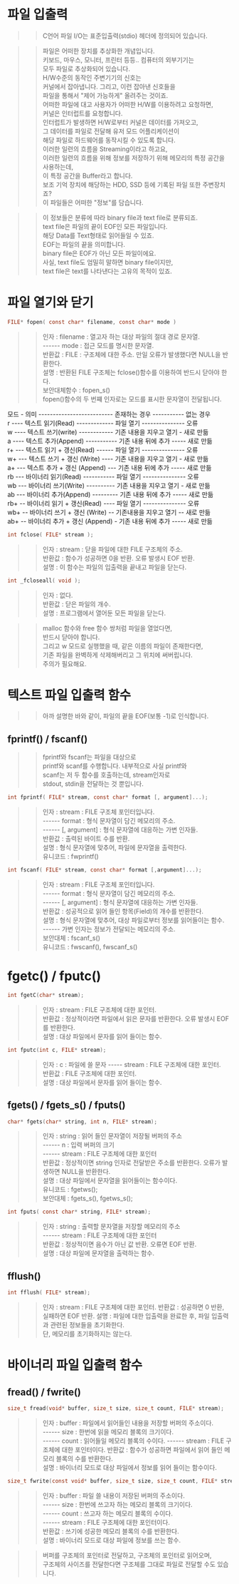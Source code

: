 # 파일 입출력

>> C언어 파일 I/O는 표준입출력(stdio) 헤더에 정의되어 있습니다.    

>> 파일은 어떠한 장치를 추상화한 개념입니다.    
>> 키보드, 마우스, 모니터, 프린터 등등.. 컴퓨터의 외부기기는    
>> 모두 파일로 추상화되어 있습니다.    
>> H/W수준의 동작인 주변기기의 신호는    
>> 커널에서 잡아냅니다. 그리고, 이런 잡아낸 신호들을    
>> 파일을 통해서 "제어 가능하게" 올려주는 것이죠.     
>> 어떠한 파일에 대고 사용자가 어떠한 H/W를 이용하려고 요청하면,    
>> 커널은 인터럽트를 요청합니다.    
>> 인터럽트가 발생하면 H/W로부터 커널은 데이터를 가져오고,    
>> 그 데이터를 파일로 전달해 유저 모드 어플리케이션이    
>> 해당 파일로 하드웨어를 동작시킬 수 있도록 합니다.     
>> 이러한 일련의 흐름을 Streaming이라고 하고요,   
>> 이러한 일련의 흐름을 위해 정보를 저장하기 위해 메모리의 특정 공간을 사용하는데,    
>> 이 특정 공간을 Buffer라고 합니다.  
>> 보조 기억 장치에 해당하는 HDD, SSD 등에 기록된 파일 또한 주변장치죠?    
>> 이 파일들은 어떠한 "정보"를 담습니다.   

>> 이 정보들은 분류에 따라 binary file과 text file로 분류되죠.  
>> text file은 파일의 끝이 EOF인 모든 파일입니다.  
>> 해당 Data를 Text형태로 읽어들일 수 있죠.  
>> EOF는 파일의 끝을 의미합니다.  
>> binary file은 EOF가 아닌 모든 파일이에요.  
>> 사실, text file도 엄밀히 말하면 binary file이지만,  
>> text file은 text를 나타낸다는 고유의 목적이 있죠.  

# 파일 열기와 닫기
```C
FILE* fopen( const char* filename, const char* mode )
```
>> 인자 : filename : 열고자 하는 대상 파일의 절대 경로 문자열.  
>> ------ mode : 접근 모드를 명시한 문자열.  
>> 반환값 : FILE : 구조체에 대한 주소. 만일 오류가 발생했다면 NULL을 반환한다.  
>> 설명 : 반환된 FILE 구조체는 fclose()함수를 이용하여 반드시 닫아야 한다.  
>> 보안대체함수 : fopen_s()  
>> fopen()함수의 두 번쨰 인자로는 모드를 표시한 문자열이 전달됩니다.    


모드 - 의미 -------------------------- 존재하는 경우 ----------- 없는 경우  
r ---- 텍스트 읽기(Read) ------------- 파일 열기 --------------- 오류  
w ---- 텍스트 쓰기(write) ------------ 기존 내용을 지우고 열기 - 새로 만듦  
a ---- 텍스트 추가(Append) ----------- 기존 내용 뒤에 추가 ----- 새로 만듦  
r+ --- 텍스트 읽기 + 갱신(Read) ------ 파일 열기 --------------- 오류  
w+ --- 텍스트 쓰기 + 갱신 (Write) ---- 기존 내용을 지우고 열기 - 새로 만듦  
a+ --- 텍스트 추가 + 갱신 (Append) --- 기존 내용 뒤에 추가 ----- 새로 만듦  
rb --- 바이너리 읽기(Read) ----------- 파일 열기 --------------- 오류  
wb --- 바이너리 쓰기(Write) ---------- 기존 내용을 지우고 열기 - 새로 만듦  
ab --- 바이너리 추가(Append) --------- 기존 내용 뒤에 추가 ----- 새로 만듦  
rb+ -- 바이너리 읽기 + 갱신(Read) ---- 파일 열기 --------------- 오류  
wb+ -- 바이너리 쓰기 + 갱신 (Write) -- 기존내용을 지우고 열기 -- 새로 만듦  
ab+ -- 바이너리 추가 + 갱신 (Append) - 기존 내용 뒤에 추가 ----- 새로 만듦  

```C
int fclose( FILE* stream );
```
>> 인자 : stream : 닫을 파일에 대한 FILE 구조체의 주소.    
>> 반환값 : 함수가 성공하면 0을 반환. 오류 발생시 EOF 반환.    
>> 설명 : 이 함수는 파일의 입출력을 끝내고 파일을 닫는다.    
  
```C
int _fcloseall( void );
```
>> 인자 : 없다.    
>> 반환값 : 닫은 파일의 개수.    
>> 설명 : 프로그램에서 열어둔 모든 파일을 닫는다.    

>> malloc 함수와 free 함수 쌍처럼 파일을 열었다면,     
>> 반드시 닫아야 합니다.    
>> 그리고 w 모드로 실행했을 때, 같은 이름의 파일이 존재한다면,    
>> 기존 파일을 완벽하게 삭제해버리고 그 위치에 써버립니다.    
>> 주의가 필요해요.  

# 텍스트 파일 입출력 함수
>> 아까 설명한 바와 같이, 파일의 끝을 EOF(보통 -1)로 인식합니다.  

## fprintf() / fscanf()
>> fprintf와 fscanf는 파일을 대상으로   
>> printf와 scanf를 수행합니다.  내부적으로 사실 printf와  
>> scanf는 저 두 함수를 호출하는데, stream인자로  
>> stdout, stdin을 전달하는 것 뿐입니다.  

```C
int fprintf( FILE* stream, const char* format [, argument]...);
```
>> 인자 : stream : FILE 구조체 포인터입니다.  
>> ------ format : 형식 문자열이 담긴 메모리의 주소.  
>> ------ \[, argument] : 형식 문자열에 대응하는 가변 인자들.  
>> 반환값 : 출력된 바이트 수를 반환.  
>> 설명 : 형식 문자열에 맞추어, 파일에 문자열을 출력한다.  
>> 유니코드 : fwprintf()  

```C
int fscanf( FILE* stream, const char* format [,argument]...);
```
>> 인자 : stream : FILE 구조체 포인터입니다.  
>> ------ format : 형식 문자열이 담긴 메모리의 주소.  
>> ------ \[, argument] : 형식 문자열에 대응하는 가변 인자들.  
>> 반환값 : 성공적으로 읽어 들인 항목(Field)의 개수를 반환한다.  
>> 설명 : 형식 문자열에 맞추어, 대상 파일로부터 정보를 읽어들이는 함수.    
>> ------ 가변 인자는 정보가 전달되는 메모리의 주소.  
>> 보안대체 : fscanf_s()  
>> 유니코드 : fwscanf(), fwscanf_s()  

# fgetc() / fputc()
```C
int fgetC(char* stream);
```
>> 인자 : stream : FILE 구조체에 대한 포인터.  
>> 반환값 : 정상적이라면 파일에서 읽은 문자를 반환한다. 오류 발생시 EOF를 반환한다.  
>> 설명 : 대상 파일에서 문자를 읽어 들이는 함수.  
```C
int fputc(int c, FILE* stream);
```
>> 인자 : c : 파일에 쓸 문자
>> ----- stream : FILE 구조체에 대한 포인터.  
>> 반환값 : FILE 구조체에 대한 포인터.  
>> 설명 : 대상 파일에서 문자를 읽어 들이는 함수.  

## fgets() / fgets_s() / fputs()
```C
char* fgets(char* string, int n, FILE* stream);
```
>> 인자 : string : 읽어 들인 문자열이 저장될 버퍼의 주소  
>> ------ n : 입력 버퍼의 크기  
>> ------ stream : FILE 구조체에 대한 포인터  
>> 반환값 : 정상적이면 string 인자로 전달받은 주소를 반환한다. 오류가 발생하면 NULL을 반환한다.  
>> 설명 : 대상 파일에서 문자열을 읽어들이는 함수이다.  
>> 유니코드 : fgetws();  
>> 보안대체 : fgets_s(), fgetws_s();  
```C
int fputs( const char* string, FILE* stream);
```
>> 인자 : string : 출력할 문자열을 저장할 메모리의 주소  
>> ------ stream : FILE 구조체에 대한 포인터  
>> 반환값 : 정상적이면 음수가 아닌 값 반환. 오류면 EOF 반환.  
>> 설명 : 대상 파일에 문자열을 출력하는 함수.  

## fflush()
```C
int fflush( FILE* stream);
```
>> 인자 : stream : FILE 구조체에 대한 포인터.
>> 반환값 : 성공하면 0 반환, 실패하면 EOF 반환.
>> 설명 : 파일에 대한 입출력을 완료한 후, 파일 입출력과 관련된 정보들을 초기화한다.  
>> 단, 메모리를 초기화하지는 않는다.

# 바이너리 파일 입출력 함수
## fread() / fwrite()
```C
size_t fread(void* buffer, size_t size, size_t count, FILE* stream);
```
>> 인자 : buffer : 파일에서 읽어들인 내용을 저장할 버퍼의 주소이다.  
>> ------ size : 한번에 읽을 메모리 블록의 크기이다.  
>> ------ count : 읽어들일 메모리 블록의 수이다.
>> ------ stream : FILE 구조체에 대한 포인터이다.
>> 반환값 : 함수가 성공하면 파일에서 읽어 들인 메모리 블록의 수를 반환한다.  
>> 설명 : 바이너리 모드로 대상 파일에서 정보를 읽어 들이는 함수이다.  
```C
size_t fwrite(const void* buffer, size_t size, size_t count, FILE* stream);
```
>> 인자 : buffer : 파일 쓸 내용이 저장된 버퍼의 주소이다.  
>> ------ size : 한번에 쓰고자 하는 메모리 블록의 크기이다.  
>> ------ count : 쓰고자 하는 메모리 블록의 수이다.  
>> ------ stream : FILE 구조체에 대한 포인터이다.  
>> 반환값 : 쓰기에 성공한 메모리 블록의 수를 반환한다.  
>> 설명 : 바이너리 모드로 대상 파일에 정보를 쓰는 함수.  

>> 버퍼를 구조체의 포인터로 전달하고, 구조체의 포인터로 읽어오며,   
>> 구조체의 사이즈를 전달한다면 구조체를 그대로 파일로 전달할 수도 있습니다.  
